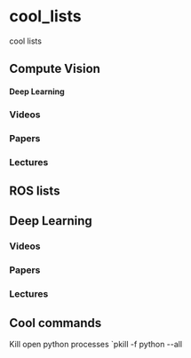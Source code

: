 # cool_lists
cool lists 


## Compute Vision

#### Deep Learning 
### Videos
### Papers
### Lectures

## ROS lists
## Deep Learning 
### Videos
### Papers
### Lectures

## Cool commands 
Kill open python processes
`pkill -f python --all



